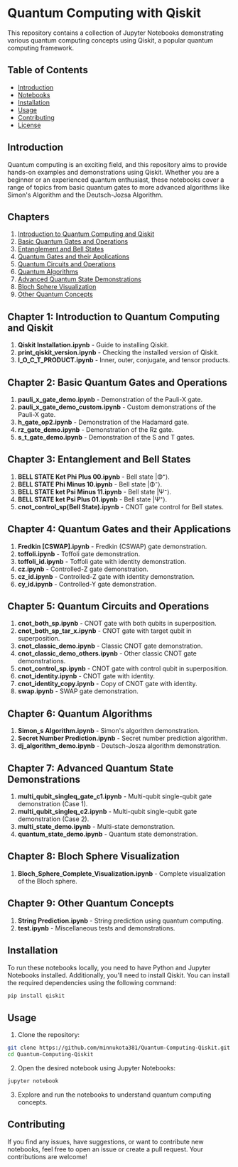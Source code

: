 
# Quantum Computing with Qiskit

This repository contains a collection of Jupyter Notebooks demonstrating various quantum computing concepts using Qiskit, a popular quantum computing framework.

## Table of Contents

- [Introduction](#introduction)
- [Notebooks](#notebooks)
- [Installation](#installation)
- [Usage](#usage)
- [Contributing](#contributing)
- [License](#license)

## Introduction

Quantum computing is an exciting field, and this repository aims to provide hands-on examples and demonstrations using Qiskit. Whether you are a beginner or an experienced quantum enthusiast, these notebooks cover a range of topics from basic quantum gates to more advanced algorithms like Simon's Algorithm and the Deutsch-Jozsa Algorithm.

## Chapters

1. [Introduction to Quantum Computing and Qiskit](#chapter-1-introduction-to-quantum-computing-and-qiskit)
2. [Basic Quantum Gates and Operations](#chapter-2-basic-quantum-gates-and-operations)
3. [Entanglement and Bell States](#chapter-3-entanglement-and-bell-states)
4. [Quantum Gates and their Applications](#chapter-4-quantum-gates-and-their-applications)
5. [Quantum Circuits and Operations](#chapter-5-quantum-circuits-and-operations)
6. [Quantum Algorithms](#chapter-6-quantum-algorithms)
7. [Advanced Quantum State Demonstrations](#chapter-7-advanced-quantum-state-demonstrations)
8. [Bloch Sphere Visualization](#chapter-8-bloch-sphere-visualization)
9. [Other Quantum Concepts](#chapter-9-other-quantum-concepts)

## Chapter 1: Introduction to Quantum Computing and Qiskit

1. **Qiskit Installation.ipynb** - Guide to installing Qiskit.
2. **print_qiskit_version.ipynb** - Checking the installed version of Qiskit.
3. **I_O_C_T_PRODUCT.ipynb** - Inner, outer, conjugate, and tensor products.

## Chapter 2: Basic Quantum Gates and Operations

1. **pauli_x_gate_demo.ipynb** - Demonstration of the Pauli-X gate.
2. **pauli_x_gate_demo_custom.ipynb** - Custom demonstrations of the Pauli-X gate.
3. **h_gate_op2.ipynb** - Demonstration of the Hadamard gate.
4. **rz_gate_demo.ipynb** - Demonstration of the Rz gate.
5. **s_t_gate_demo.ipynb** - Demonstration of the S and T gates.

## Chapter 3: Entanglement and Bell States

1. **BELL STATE Ket Phi Plus 00.ipynb** - Bell state |Φ⁺⟩.
2. **BELL STATE Phi Minus 10.ipynb** - Bell state |Φ⁻⟩.
3. **BELL STATE ket Psi Minus 11.ipynb** - Bell state |Ψ⁻⟩.
4. **BELL STATE ket Psi Plus 01.ipynb** - Bell state |Ψ⁺⟩.
5. **cnot_control_sp(Bell State).ipynb** - CNOT gate control for Bell states.

## Chapter 4: Quantum Gates and their Applications

1. **Fredkin [CSWAP].ipynb** - Fredkin (CSWAP) gate demonstration.
2. **toffoli.ipynb** - Toffoli gate demonstration.
3. **toffoli_id.ipynb** - Toffoli gate with identity demonstration.
4. **cz.ipynb** - Controlled-Z gate demonstration.
5. **cz_id.ipynb** - Controlled-Z gate with identity demonstration.
6. **cy_id.ipynb** - Controlled-Y gate demonstration.

## Chapter 5: Quantum Circuits and Operations

1. **cnot_both_sp.ipynb** - CNOT gate with both qubits in superposition.
2. **cnot_both_sp_tar_x.ipynb** - CNOT gate with target qubit in superposition.
3. **cnot_classic_demo.ipynb** - Classic CNOT gate demonstration.
4. **cnot_classic_demo_others.ipynb** - Other classic CNOT gate demonstrations.
5. **cnot_control_sp.ipynb** - CNOT gate with control qubit in superposition.
6. **cnot_identity.ipynb** - CNOT gate with identity.
7. **cnot_identity_copy.ipynb** - Copy of CNOT gate with identity.
8. **swap.ipynb** - SWAP gate demonstration.

## Chapter 6: Quantum Algorithms

1. **Simon_s Algorithm.ipynb** - Simon's algorithm demonstration.
2. **Secret Number Prediction.ipynb** - Secret number prediction algorithm.
3. **dj_algorithm_demo.ipynb** - Deutsch-Josza algorithm demonstration.

## Chapter 7: Advanced Quantum State Demonstrations

1. **multi_qubit_singleq_gate_c1.ipynb** - Multi-qubit single-qubit gate demonstration (Case 1).
2. **multi_qubit_singleq_c2.ipynb** - Multi-qubit single-qubit gate demonstration (Case 2).
3. **multi_state_demo.ipynb** - Multi-state demonstration.
4. **quantum_state_demo.ipynb** - Quantum state demonstration.

## Chapter 8: Bloch Sphere Visualization

1. **Bloch_Sphere_Complete_Visualization.ipynb** - Complete visualization of the Bloch sphere.

## Chapter 9: Other Quantum Concepts

1. **String Prediction.ipynb** - String prediction using quantum computing.
2. **test.ipynb** - Miscellaneous tests and demonstrations.


## Installation

To run these notebooks locally, you need to have Python and Jupyter Notebooks installed. Additionally, you'll need to install Qiskit. You can install the required dependencies using the following command:

```bash
pip install qiskit
```

## Usage

1. Clone the repository:

```bash
git clone https://github.com/minnukota381/Quantum-Computing-Qiskit.git
cd Quantum-Computing-Qiskit
```

2. Open the desired notebook using Jupyter Notebooks:

```bash
jupyter notebook
```

3. Explore and run the notebooks to understand quantum computing concepts.

## Contributing

If you find any issues, have suggestions, or want to contribute new notebooks, feel free to open an issue or create a pull request. Your contributions are welcome!

